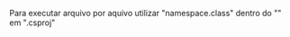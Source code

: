 Para executar arquivo por aquivo utilizar "<StartupObject>namespace.class</StartupObject>" dentro do "<PropertyGroup></PropertyGroup>" em ".csproj"
